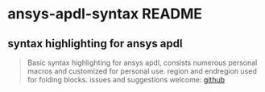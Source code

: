 # ansys-apdl-syntax README

## syntax highlighting for ansys apdl

> Basic syntax highlighting for ansys apdl, consists numerous personal macros and customized for personal use.
> region and endregion used for folding blocks.
> issues and suggestions welcome: [github](https://github.com/smhrjn/apdl-syntax)
